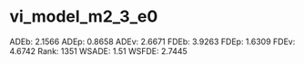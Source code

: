 # vi_model_m2_3_e0

ADEb: 2.1566
ADEp: 0.8658
ADEv: 2.6671
FDEb: 3.9263
FDEp: 1.6309
FDEv: 4.6742
Rank: 1351
WSADE: 1.51
WSFDE: 2.7445